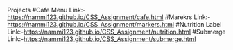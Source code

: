Projects
#Cafe Menu Link:-https://nammi123.github.io/CSS_Assignment/cafe.html
#Marekrs Link:-https://nammi123.github.io/CSS_Assignment/markers.html
#Nutrition Label Link:-https://nammi123.github.io/CSS_Assignment/nutrition.html
#Submerge Link:-https://nammi123.github.io/CSS_Assignment/submerge.html
